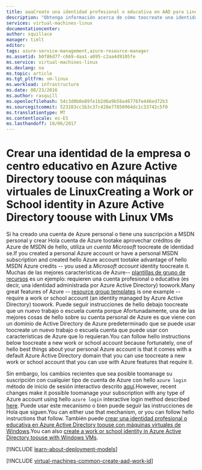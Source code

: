 ```yaml
---
title: aaaCreate una identidad profesional o educativa en AAD para Linux | Documentos de Microsoft
description: "Obtenga información acerca de cómo toocreate una identidad profesional o educativa en toouse de Azure Active Directory con las máquinas virtuales de Linux."
services: virtual-machines-linux
documentationcenter: 
author: squillace
manager: timlt
editor: 
tags: azure-service-management,azure-resource-manager
ms.assetid: b0f86d77-c669-4aa1-a095-c2aa4d9105fe
ms.service: virtual-machines-linux
ms.devlang: na
ms.topic: article
ms.tgt_pltfrm: vm-linux
ms.workload: infrastructure
ms.date: 08/23/2016
ms.author: rasquill
ms.openlocfilehash: 54c3d0b0e89fe1b2d6a9b58a46776fe446ed72b3
ms.sourcegitcommit: 523283cc1b3c37c428e77850964dc1c33742c5f0
ms.translationtype: MT
ms.contentlocale: es-ES
ms.lasthandoff: 10/06/2017
---
```

# <a name="creating-a-work-or-school-identity-in-azure-active-directory-toouse-with-linux-vms"></a><span data-ttu-id="68268-103">Crear una identidad de la empresa o centro educativo en Azure Active Directory toouse con máquinas virtuales de Linux</span><span class="sxs-lookup"><span data-stu-id="68268-103">Creating a Work or School identity in Azure Active Directory toouse with Linux VMs</span></span>
<span data-ttu-id="68268-104">Si ha creado una cuenta de Azure personal o tiene una suscripción a MSDN personal y crear Hola cuenta de Azure tootake aprovechar créditos de Azure de MSDN de hello, utiliza un *cuenta Microsoft* toocreate de identidad se.</span><span class="sxs-lookup"><span data-stu-id="68268-104">If you created a personal Azure account or have a personal MSDN subscription and created hello Azure account tootake advantage of hello MSDN Azure credits -- you used a *Microsoft account* identity toocreate it.</span></span> <span data-ttu-id="68268-105">Muchas de las mejores características de Azure-- [plantillas de grupo de recursos](../../azure-resource-manager/resource-group-overview.md) es un ejemplo: requieren una cuenta profesional o educativa (es decir, una identidad administrada por Azure Active Directory) toowork.</span><span class="sxs-lookup"><span data-stu-id="68268-105">Many great features of Azure -- [resource group templates](../../azure-resource-manager/resource-group-overview.md) is one example -- require a work or school account (an identity managed by Azure Active Directory) toowork.</span></span> <span data-ttu-id="68268-106">Puede seguir instrucciones de hello debajo toocreate que un nuevo trabajo o escuela cuenta porque Afortunadamente, una de las mejores cosas de hello sobre su cuenta personal de Azure es que viene con un dominio de Active Directory de Azure predeterminado que se puede usar toocreate un nuevo trabajo o escuela cuenta que puede usar con características de Azure que lo requieran.</span><span class="sxs-lookup"><span data-stu-id="68268-106">You can follow hello instructions below toocreate a new work or school account because fortunately, one of hello best things about your personal Azure account is that it comes with a default Azure Active Directory domain that you can use toocreate a new work or school account that you can use with Azure features that require it.</span></span>

<span data-ttu-id="68268-107">Sin embargo, los cambios recientes que sea posible toomanage su suscripción con cualquier tipo de cuenta de Azure con hello `azure login` método de inicio de sesión interactivo descrito [aquí](../../xplat-cli-connect.md).</span><span class="sxs-lookup"><span data-stu-id="68268-107">However, recent changes make it possible toomanage your subscription with any type of Azure account using hello `azure login` interactive login method described [here](../../xplat-cli-connect.md).</span></span> <span data-ttu-id="68268-108">Puede usar este mecanismo o bien puede seguir las instrucciones de Hola que siguen.</span><span class="sxs-lookup"><span data-stu-id="68268-108">You can either use that mechanism, or you can follow hello instructions that follow.</span></span> <span data-ttu-id="68268-109">También puede [crear una identidad profesional o educativa en Azure Active Directory toouse con máquinas virtuales de Windows](../windows/create-aad-work-id.md?toc=%2fazure%2fvirtual-machines%2fwindows%2ftoc.json).</span><span class="sxs-lookup"><span data-stu-id="68268-109">You can also [create a work or school identity in Azure Active Directory toouse with Windows VMs](../windows/create-aad-work-id.md?toc=%2fazure%2fvirtual-machines%2fwindows%2ftoc.json).</span></span>

[!INCLUDE [learn-about-deployment-models](../../../includes/learn-about-deployment-models-both-include.md)]

[!INCLUDE [virtual-machines-common-create-aad-work-id](../../../includes/virtual-machines-common-create-aad-work-id.md)]

